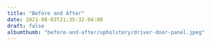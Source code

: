 ```yaml
---
title: "Before and After"
date: 2021-08-03T21:35:32-04:00
draft: false
albumthumb: "before-and-after/upholstery/driver-door-panel.jpeg"
---
```


